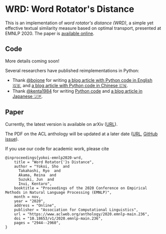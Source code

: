 # WRD: Word Rotator's Distance

This is an implementation of *word rotator's distance (WRD)*, a simple yet effective textual similarity measure based on optimal transport, presented at EMNLP 2020.
The paper is [available online](https://arxiv.org/abs/2004.15003).

## Code

More details coming soon!

Several researchers have published reimplementations in Python:
- Thank [@bojone](https://github.com/bojone) for writing [a blog article with Python code in English :uk:](https://www.programmersought.com/article/42585996273/), and [a blog article with Python code in Chinese :cn:](https://kexue.fm/archives/7388).
- Thank [@kenta1984](https://github.com/kenta1984) for writing [Python code](https://github.com/kenta1984/wrd) and [a blog article in Japanese :jp:](https://qiita.com/kenta1984/items/bad7e2f68331849d0053).

## Paper

Currently, the latest version is available on arXiv ([URL](https://arxiv.org/abs/2004.15003)).

The PDF on the ACL anthology will be updated at a later date ([URL](https://www.aclweb.org/anthology/2020.emnlp-main.236/), [GitHub issue](https://github.com/acl-org/acl-anthology/issues/1251)).

If you use our code for academic work, please cite

```
@inproceedings{yokoi-emnlp2020-wrd,
    title = "Word Rotator{'}s Distance",
    author = "Yokoi, Sho  and
      Takahashi, Ryo  and
      Akama, Reina  and
      Suzuki, Jun  and
      Inui, Kentaro",
    booktitle = "Proceedings of the 2020 Conference on Empirical Methods in Natural Language Processing (EMNLP)",
    month = nov,
    year = "2020",
    address = "Online",
    publisher = "Association for Computational Linguistics",
    url = "https://www.aclweb.org/anthology/2020.emnlp-main.236",
    doi = "10.18653/v1/2020.emnlp-main.236",
    pages = "2944--2960",
}
```
